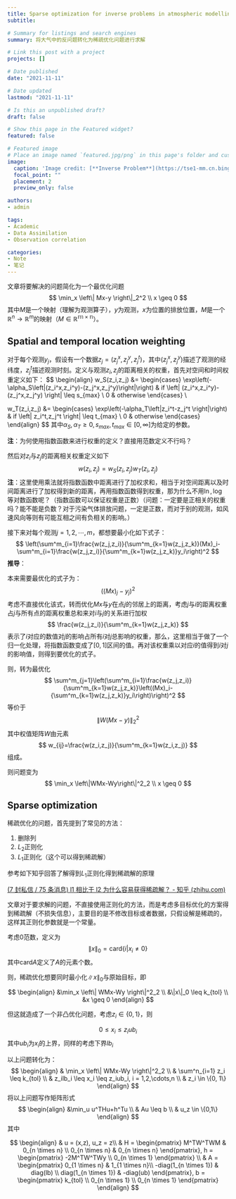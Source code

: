 ```yaml
---
title: Sparse optimization for inverse problems in atmospheric modelling
subtitle: 

# Summary for listings and search engines
summary: 将大气中的反问题转化为稀疏优化问题进行求解

# Link this post with a project
projects: []

# Date published
date: "2021-11-11"

# Date updated
lastmod: "2021-11-11"

# Is this an unpublished draft?
draft: false

# Show this page in the Featured widget?
featured: false

# Featured image
# Place an image named `featured.jpg/png` in this page's folder and customize its options here.
image:
  caption: 'Image credit: [**Inverse Problem**](https://tse1-mm.cn.bing.net/th/id/R-C.f3f66f9e34ac0b0d10c518135e7c8fa3?rik=%2fHcwpOHBr8AxJQ&riu=http%3a%2f%2fwww.siltanen-research.net%2fIPexamples%2fslides%2fwhat_are_inverse_problems%2fslide1.png&ehk=l2cD7PBTAn3ObxnUzw2y1UWwqEcgEGwmf6zGow0iEXc%3d&risl=&pid=ImgRaw&r=0)'
  focal_point: ""
  placement: 2
  preview_only: false

authors:
- admin

tags:
- Academic
- Data Assimilation
- Observation correlation

categories:
- Note
- 笔记
---
```


文章将要解决的问题简化为一个最优化问题
$$
\min_x \left\| Mx-y \right\|_2^2 \\
x \geq 0
$$
其中$M$是一个映射（理解为观测算子），$y$为观测，$x$为位置的排放位置，$M$是一个$\mathbb{R}^n \rightarrow \mathbb{R}^m$的映射（$M \in \mathbb{R^{m \times n}}$）。

## Spatial and temporal location weighting

对于每个观测$y_j$，假设有一个数据$z_j=(z_j^x,z_j^y,z_j^t)$，其中$(z_j^x,z_j^y)$描述了观测的经纬度，$z_j^t$描述观测时刻。定义与观测$z_i,z_j$的距离相关的权重，首先对空间和时间权重定义如下：
$$
\begin{align}
w_S(z_i,z_j) &= 
\begin{cases}
\exp\left(-\alpha_S\left\|(z_i^x,z_i^y)-(z_j^x,z_j^y)\right\|\right) & if \left\| (z_i^x,z_i^y)-(z_j^x,z_j^y) \right\| \leq s_{max} \\
0 & otherwise
\end{cases} \\

w_T(z_i,z_j) &= 
\begin{cases}
\exp\left(-\alpha_T\left\|z_i^t-z_j^t \right\|\right) & if \left\| z_i^t,z_j^t \right\| \leq t_{max} \\
0 & otherwise
\end{cases}
\end{align}
$$
其中$\alpha_S,\alpha_T \geq 0, s_{max}, t_{max} \in [0, \infty]$为给定的参数。

**注**：为何使用指数函数来进行权重的定义？直接用范数定义不行吗？

然后对$z_i$与$z_j$的距离相关权重定义如下
$$
w(z_i,z_j)=w_S(z_i,z_j)w_T(z_i,z_j)
$$
**注**：这里使用乘法就将指数函数中距离进行了加权求和，相当于对空间距离以及时间距离进行了加权得到新的距离，再用指数函数得到权重，那为什么不用$\ln,\log$等对数函数呢？（指数函数可以保证权重是正数）（问题：一定要是正相关的权重吗？能不能是负数？对于污染气体排放问题，一定是正数，而对于别的观测，如风速风向等则有可能互相之间有负相关的影响。）

接下来对每个观测$j=1,2,\cdots,m$，都想要最小化如下式子：
$$
\left(\sum^m_{i=1}\frac{w(z_j,z_i)}{\sum^m_{k=1}w(z_j,z_k)}(Mx)_i-\sum^m_{i=1}\frac{w(z_j,z_i)}{\sum^m_{k=1}w(z_j,z_k)}y_i\right)^2
$$
**推导**：

本来需要最优化的式子为：
$$
\left( (Mx)_j-y_j \right)^2
$$
考虑不直接优化该式，转而优化$Mx$与$y$在点$j$的邻居上的距离，考虑$j$与$i$的距离权重占$j$与所有点的距离权重总和来对$i$与$j$的关系进行加权
$$
\frac{w(z_j,z_i)}{\sum^m_{k=1}w(z_j,z_k)}
$$
表示了$i$对应的数值对$j$的影响占所有$i$对$j$总影响的权重，那么，这里相当于做了一个归一化处理，将指数函数变成了$[0,1]$区间的值。再对该权重乘以对应$i$的值得到$i$对$j$的影响值，则得到要优化的式子。

则，转为最优化
$$
\sum^m_{j=1}\left(\sum^m_{i=1}\frac{w(z_j,z_i)}{\sum^m_{k=1}w(z_j,z_k)}\left((Mx)_i-{\sum^m_{k=1}w(z_j,z_k)}y_i\right)\right)^2
$$
等价于
$$
\left\| W(Mx-y) \right\|^2_2
$$
其中权值矩阵$W$由元素
$$
w_{ij}=\frac{w(z_i,z_j)}{\sum^m_{k=1}w(z_i,z_j)}
$$
组成。

则问题变为
$$
\min_x \left\|WMx-Wy\right\|^2_2 \\
x \geq 0
$$

## Sparse optimization

稀疏优化的问题，首先提到了常见的方法：

1.   删除列
2.   $L_2$正则化
3.   $L_1$正则化（这个可以得到稀疏解）

参考如下知乎回答了解得到$L_1$正则化得到稀疏解的原理

[(7 封私信 / 75 条消息) l1 相比于 l2 为什么容易获得稀疏解？ - 知乎 (zhihu.com)](https://www.zhihu.com/question/37096933/answer/70938890)

文章对于要求解的问题，不直接使用正则化的方法，而是考虑多目标优化的方案得到稀疏解（不损失信息），主要目的是不修改目标或者数据，只假设解是稀疏的，这样其正则化参数就是一个常量。

考虑$0$范数，定义为
$$
\left\| x \right\|_0 = \text{card} \{i | x_i \neq 0\}
$$
其中$\text{card}A$定义了$A$的元素个数。

则，稀疏优化想要同时最小化$\|x\|_0$与原始目标，即

$$
\begin{align}
&\min_x \left\| WMx-Wy \right\|^2_2 \\
&\|x\|_0 \leq k_{tol} \\
&x \geq 0
\end{align}
$$

但这就造成了一个非凸优化问题，考虑$z_i \in \{0,1\}$，则

$$
0 \leq x_i \leq z_i ub_i
$$
其中$ub_i$为$x_i$的上界，同样的考虑下界$lb_i$

以上问题转化为：
$$
\begin{align}
& \min_x \left\| WMx-Wy \right\|^2_2 \\
& \sum^n_{i=1} z_i \leq k_{tol} \\
& z_ilb_i \leq x_i \leq z_iub_i, i = 1,2,\cdots,n \\
& z_i \in \{0, 1\}
\end{align}
$$
将以上问题写作矩阵形式
$$
\begin{align}
&\min_u u^THu+h^Tu \\
& Au \leq b \\
& u_z \in \{0,1\}
\end{align}
$$
其中


$$
\begin{align}
& u = (x,z), u_z = z\\
& H = 
\begin{pmatrix}
M^TW^TWM & 0_{n \times n} \\
0_{n \times n} & 0_{n \times n}
\end{pmatrix}, 
h = 
\begin{pmatrix}
-2M^TW^TWy \\
0_{n \times 1}
\end{pmatrix} \\
& A = 
\begin{pmatrix}
0_{1 \times n} & 1_{1 \times n}\\
-diag(1_{n \times 1}) & diag(lb) \\
diag(1_{n \times 1}) & -diag(ub)
\end{pmatrix},
b = 
\begin{pmatrix}
k_{tol} \\
0_{n \times 1} \\
0_{n \times 1}
\end{pmatrix}
\end{align}
$$




